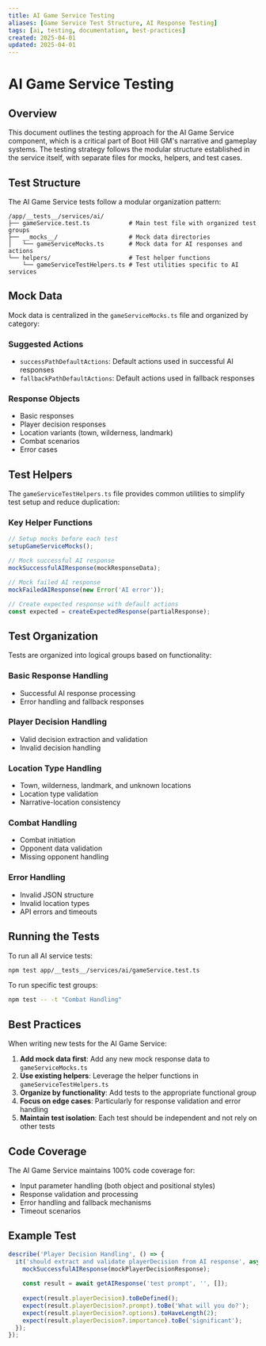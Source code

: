 ```yaml
---
title: AI Game Service Testing
aliases: [Game Service Test Structure, AI Response Testing]
tags: [ai, testing, documentation, best-practices]
created: 2025-04-01
updated: 2025-04-01
---
```


# AI Game Service Testing

## Overview

This document outlines the testing approach for the AI Game Service component, which is a critical part of Boot Hill GM's narrative and gameplay systems. The testing strategy follows the modular structure established in the service itself, with separate files for mocks, helpers, and test cases.

## Test Structure

The AI Game Service tests follow a modular organization pattern:

```
/app/__tests__/services/ai/
├── gameService.test.ts           # Main test file with organized test groups
├── __mocks__/                    # Mock data directories
│   └── gameServiceMocks.ts       # Mock data for AI responses and actions
└── helpers/                      # Test helper functions
    └── gameServiceTestHelpers.ts # Test utilities specific to AI services
```

## Mock Data

Mock data is centralized in the `gameServiceMocks.ts` file and organized by category:

### Suggested Actions
- `successPathDefaultActions`: Default actions used in successful AI responses
- `fallbackPathDefaultActions`: Default actions used in fallback responses

### Response Objects
- Basic responses
- Player decision responses
- Location variants (town, wilderness, landmark)
- Combat scenarios
- Error cases

## Test Helpers

The `gameServiceTestHelpers.ts` file provides common utilities to simplify test setup and reduce duplication:

### Key Helper Functions

```typescript
// Setup mocks before each test
setupGameServiceMocks();

// Mock successful AI response
mockSuccessfulAIResponse(mockResponseData);

// Mock failed AI response
mockFailedAIResponse(new Error('AI error'));

// Create expected response with default actions
const expected = createExpectedResponse(partialResponse);
```

## Test Organization

Tests are organized into logical groups based on functionality:

### Basic Response Handling
- Successful AI response processing
- Error handling and fallback responses

### Player Decision Handling
- Valid decision extraction and validation
- Invalid decision handling

### Location Type Handling
- Town, wilderness, landmark, and unknown locations
- Location type validation
- Narrative-location consistency

### Combat Handling
- Combat initiation
- Opponent data validation
- Missing opponent handling

### Error Handling
- Invalid JSON structure
- Invalid location types
- API errors and timeouts

## Running the Tests

To run all AI service tests:

```bash
npm test app/__tests__/services/ai/gameService.test.ts
```

To run specific test groups:

```bash
npm test -- -t "Combat Handling"
```

## Best Practices

When writing new tests for the AI Game Service:

1. **Add mock data first**: Add any new mock response data to `gameServiceMocks.ts`
2. **Use existing helpers**: Leverage the helper functions in `gameServiceTestHelpers.ts`
3. **Organize by functionality**: Add tests to the appropriate functional group
4. **Focus on edge cases**: Particularly for response validation and error handling
5. **Maintain test isolation**: Each test should be independent and not rely on other tests

## Code Coverage

The AI Game Service maintains 100% code coverage for:
- Input parameter handling (both object and positional styles)
- Response validation and processing
- Error handling and fallback mechanisms
- Timeout scenarios

## Example Test

```typescript
describe('Player Decision Handling', () => {
  it('should extract and validate playerDecision from AI response', async () => {
    mockSuccessfulAIResponse(mockPlayerDecisionResponse);
    
    const result = await getAIResponse('test prompt', '', []);
    
    expect(result.playerDecision).toBeDefined();
    expect(result.playerDecision?.prompt).toBe('What will you do?');
    expect(result.playerDecision?.options).toHaveLength(2);
    expect(result.playerDecision?.importance).toBe('significant');
  });
});
```